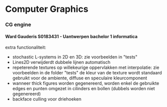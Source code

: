# Computer Graphics
### CG engine
#### Ward Gauderis S0183431 - Uantwerpen bachelor 1 informatica

extra functionaliteit:
- stochastic L-systems in 2D en 3D: zie voorbeelden in "tests"
- Lines2D verwijderdt dubbele lijnen automatisch
- repeterende textures op willekeurige oppervlakken met interpolatie: zie voorbeelden in de folder "tests"
  de kleur van de texture wordt standaard gebruikt voor de ambiente, diffuse en speculaire kleurcomponent
- wanneer thick figures worden gegenereerd, worden enkel de gebruikte edges en punten omgezet in cilinders en bollen (dubbels worden niet gegenereerd)
- backface culling voor driehoeken
